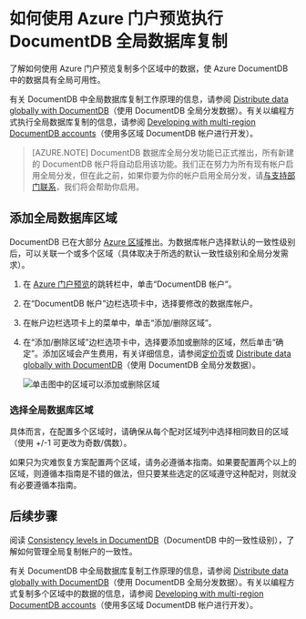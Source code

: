 <properties
	pageTitle="DocumentDB 全局数据库复制 | Azure"
	description="了解如何通过 Azure 门户预览管理 DocumentDB 帐户的全局复制。"
	services="documentdb"
	keywords="全局数据库, 复制"
	documentationCenter=""
	authors="mimig1"
	manager="jhubbard"
	editor="cgronlun"/>

<tags
	ms.service="documentdb"
	ms.workload="data-services"
	ms.tgt_pltfrm="na"
	ms.devlang="na"
	ms.topic="article"
	ms.date="08/26/2016"
	wacn.date="11/10/2016"
	ms.author="mimig"/>  


# 如何使用 Azure 门户预览执行 DocumentDB 全局数据库复制

了解如何使用 Azure 门户预览复制多个区域中的数据，使 Azure DocumentDB 中的数据具有全局可用性。

有关 DocumentDB 中全局数据库复制工作原理的信息，请参阅 [Distribute data globally with DocumentDB](/documentation/articles/documentdb-distribute-data-globally/)（使用 DocumentDB 全局分发数据）。有关以编程方式执行全局数据库复制的信息，请参阅 [Developing with multi-region DocumentDB accounts](/documentation/articles/documentdb-developing-with-multiple-regions/)（使用多区域 DocumentDB 帐户进行开发）。

> [AZURE.NOTE] DocumentDB 数据库全局分发功能已正式推出，所有新建的 DocumentDB 帐户将自动启用该功能。我们正在努力为所有现有帐户启用全局分发，但在此之前，如果你要为你的帐户启用全局分发，请[与支持部门联系](https://portal.azure.cn/?#blade/Microsoft_Azure_Support/HelpAndSupportBlade)，我们将会帮助你启用。

## <a id="addregion"></a>添加全局数据库区域

DocumentDB 已在大部分 [Azure 区域][azureregions]推出。为数据库帐户选择默认的一致性级别后，可以关联一个或多个区域（具体取决于所选的默认一致性级别和全局分发需求）。

1. 在 [Azure 门户预览](https://portal.azure.cn/)的跳转栏中，单击“DocumentDB 帐户”。
2. 在“DocumentDB 帐户”边栏选项卡中，选择要修改的数据库帐户。
3. 在帐户边栏选项卡上的菜单中，单击“添加/删除区域”。
4. 在“添加/删除区域”边栏选项卡中，选择要添加或删除的区域，然后单击“确定”。添加区域会产生费用，有关详细信息，请参阅[定价页](/pricing/details/documentdb/)或 [Distribute data globally with DocumentDB](/documentation/articles/documentdb-distribute-data-globally/)（使用 DocumentDB 全局分发数据）。

    ![单击图中的区域可以添加或删除区域][1]

### 选择全局数据库区域


具体而言，在配置多个区域时，请确保从每个配对区域列中选择相同数目的区域（使用 +/-1 可更改为奇数/偶数）。

如果只为灾难恢复方案配置两个区域，请务必遵循本指南。如果要配置两个以上的区域，则遵循本指南是不错的做法，但只要某些选定的区域遵守这种配对，则就没有必要遵循本指南。

<!---
## <a id="selectwriteregion"></a>Select the write region

While all regions associated with your DocumentDB database account can serve reads (both, single item as well as multi-item paginated reads) and queries, only one region can actively receive the write (insert, upsert, replace, delete) requests. To set the active write region, do the following  


1. In the **DocumentDB Account** blade, select the database account to modify.
2. In the account blade, if the **All Settings** blade is not already opened, click **All Settings**.
3. In the **All Settings** blade, click **Write Region Priority**.
    ![Change the write region under DocumentDB Account > Settings > Add/Remove Regions][2]
4. Click and drag regions to order the list of regions. The first region in the list of regions is the active write region.
    ![Change the write region by reordering the region list under DocumentDB Account > Settings > Change Write Regions][3]
-->

## <a id="next"></a>后续步骤

阅读 [Consistency levels in DocumentDB](/documentation/articles/documentdb-consistency-levels/)（DocumentDB 中的一致性级别），了解如何管理全局复制帐户的一致性。

有关 DocumentDB 中全局数据库复制工作原理的信息，请参阅 [Distribute data globally with DocumentDB](/documentation/articles/documentdb-distribute-data-globally/)（使用 DocumentDB 全局分发数据）。有关以编程方式复制多个区域中的数据的信息，请参阅 [Developing with multi-region DocumentDB accounts](/documentation/articles/documentdb-developing-with-multiple-regions/)（使用多区域 DocumentDB 帐户进行开发）。

<!--Image references-->
[1]: ./media/documentdb-portal-global-replication/documentdb-add-region.png
[2]: ./media/documentdb-portal-global-replication/documentdb_change_write_region-1.png
[3]: ./media/documentdb-portal-global-replication/documentdb_change_write_region-2.png

<!--Reference style links - using these makes the source content way more readable than using inline links-->


[consistency]: /documentation/articles/documentdb-consistency-levels/
[azureregions]: https://azure.microsoft.com/zh-cn/regions/#services
[offers]: /pricing/details/documentdb/

<!---HONumber=Mooncake_1010_2016-->
